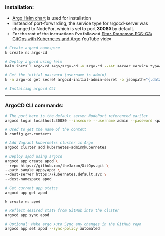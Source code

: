 ### Installation:
- [Argo Helm chart](https://github.com/argoproj/argo-helm/tree/master/charts/argo-cd) is used for installation 
- Instead of port-forwarding, the service type for argocd-server was changed to NodePort which is set to port **30080** by default.
- For the rest of the instructions i've followed [Elton Stoneman ECS-C3: GitOps with Kubernetes and Argo](https://www.youtube.com/watch?v=e3oRY_OCoF0) YouTube video

```bash
# Create argocd namespace
k create ns argo-cd 

# Deploy argocd using helm
helm install argo-cd argo/argo-cd -n argo-cd --set server.service.type=NodePort

# Get the initial password (username is admin)
k -n argo-cd get secret argocd-initial-admin-secret -o jsonpath="{.data.password}" | base64 -d

# Installing argocd CLI

```

---

### ArgoCD CLI commands:
```bash
# The port here is the default server NodePort referenced eariler
argocd login localhost:30080 --insecure --username admin --password <passwd>

# Used to get the name of the context 
k config get-contexts

# Add Vagrant kubernetes cluster in Argo
argocd cluster add kubernetes-admin@kubernetes

# Deploy apod using argocd 
argocd app create apod \
--repo https://github.com/theJaxon/GitOps.git \
--path sample_apps/apod \
--dest-server https://kubernetes.default.svc \
--dest-namespace apod

# Get current app status 
argocd app get apod

k create ns apod

# Reflect desired state from GitHub into the cluster
argocd app sync apod

# Optional: Make argo Auto Sync any changes in the GitHub repo 
argocd app set apod --sync-policy automated
```

